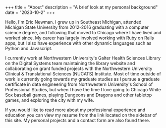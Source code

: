 +++
title = "About"
description = "A brief look at my personal background"
date = "2023-10-2"
+++

Hello, I'm Eric Newman. I grew up in Southeast Michigan, attended Michigan State University from 2012-2016 graduating
with a computer science degree, and following that moved to Chicago where I have lived and worked since. My career has
largely involved working with Ruby on Rails apps, but I also have experience with other dynamic languages such as Python
and Javascript.

I currently work at Northwestern University's Galter Health Sciences Library on the Digital Systems team maintaining the
library website and collaborating on grant funded projects with the Northwestern University Clinical & Translational
Sciences (NUCATS) Institute. Most of time outside of work is currently going towards my graduate studies as I pursue a
graduate certificate in data engineering from Northwestern University's School of Professional Studies, but when I have
the time I love going to Chicago White Sox baseball games, playing Dungeons and Dragons and other tabletop games, and
exploring the city with my wife.

If you would like to read more about my professional experience and education you can view my resume from the link
located on the sidebar of this site. My personal projects and a contact form are also found there.
